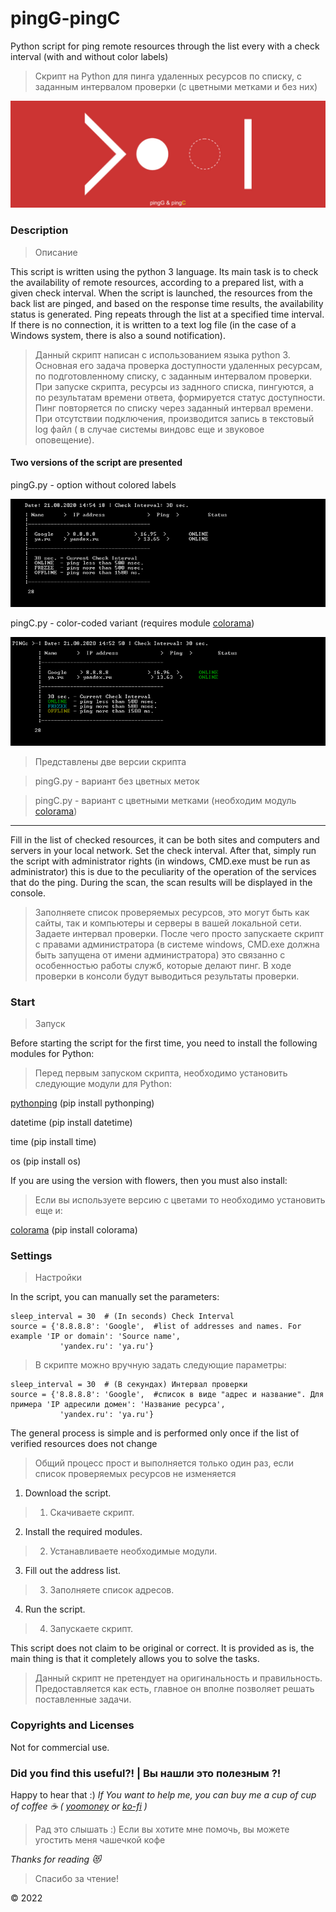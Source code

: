 # pingG-pingC
Python script for ping remote resources through the list every with a check interval (with and without color labels)
> Скрипт на Python для пинга удаленных ресурсов по списку, с заданным интервалом проверки (с цветными метками и без них)


[![pingG-pingC](https://github.com/blyamur/pingG-pingC/blob/master/images/icon.jpg)](https://github.com/blyamur/pingG-pingC)

### Description
> Описание

This script is written using the python 3 language. Its main task is to check the availability of remote resources, according to a prepared list, with a given check interval. When the script is launched, the resources from the back list are pinged, and based on the response time results, the availability status is generated. Ping repeats through the list at a specified time interval. If there is no connection, it is written to a text log file (in the case of a Windows system, there is also a sound notification).

> Данный скрипт написан с использованием языка python 3. Основная его задача проверка доступности удаленных ресурсам, по подготовленному списку, с заданным  интервалом проверки. При запуске скрипта, ресурсы из заднного списка, пингуются, а по результатам времени ответа, формируется статус доступности. Пинг повторяется по списку через заданный интервал времени. При отсутствии подключения, производится запись в текстовый log файл ( в случае системы виндовс еще и звуковое оповещение).

#### Two versions of the script are presented

pingG.py - option without colored labels

[![pingG](https://github.com/blyamur/pingG-pingC/blob/master/images/pingg.jpg)](https://github.com/blyamur/pingG-pingC)

pingC.py - color-coded variant (requires module [colorama](https://github.com/tartley/colorama))

[![pingC](https://github.com/blyamur/pingG-pingC/blob/master/images/pingc.jpg)](https://github.com/blyamur/pingG-pingC)

> Представлены две версии скрипта

> pingG.py - вариант без цветных меток

> pingC.py - вариант с цветными метками (необходим модуль [colorama](https://github.com/tartley/colorama))


-----

Fill in the list of checked resources, it can be both sites and computers and servers in your local network. Set the check interval. After that, simply run the script with administrator rights (in windows, CMD.exe must be run as administrator) this is due to the peculiarity of the operation of the services that do the ping. During the scan, the scan results will be displayed in the console.
> Заполняете список проверяемых ресурсов, это могут быть как сайты, так и компьютеры и серверы в вашей локальной сети. Задаете интервал проверки. После чего просто запускаете скрипт с правами администратора (в системе windows, CMD.exe должна быть запущена от имени администратора) это связанно с особенностью работы служб, которые делают пинг. В ходе проверки в консоли будут выводиться результаты проверки. 

### Start
> Запуск

Before starting the script for the first time, you need to install the following modules for Python:
> Перед первым запуском скрипта, необходимо установить следующие модули для Python:

[pythonping](https://github.com/alessandromaggio/pythonping) (pip install pythonping)

datetime (pip install datetime)

time (pip install time)

os (pip install os)

If you are using the version with flowers, then you must also install:
> Если вы используете версию с цветами то необходимо установить еще и:

[colorama](https://github.com/tartley/colorama) (pip install colorama)  

### Settings
> Настройки

In the script, you can manually set the parameters:
```
sleep_interval = 30  # (In seconds) Check Interval
source = {'8.8.8.8': 'Google',  #list of addresses and names. For example 'IP or domain': 'Source name',
           'yandex.ru': 'ya.ru'}
```
> В скрипте можно вручную задать следующие параметры:
```
sleep_interval = 30  # (В секундах) Интервал проверки
source = {'8.8.8.8': 'Google',  #список в виде "адрес и название". Для примера 'IP адресили домен': 'Название ресурса',
           'yandex.ru': 'ya.ru'}
```


The general process is simple and is performed only once if the list of verified resources does not change
> Общий процесс прост и выполняется только один раз, если список проверяемых ресурсов не изменяется

1. Download the script.
> 1. Скачиваете скрипт.
2. Install the required modules.
> 2. Устанавливаете необходимые модули.
3. Fill out the address list.
> 3. Заполняете список адресов. 
4. Run the script.
> 4. Запускаете скрипт. 

This script does not claim to be original or correct. It is provided as is, the main thing is that it completely allows you to solve the tasks.
> Данный скрипт не претендует на оригинальность и правильность. Предоставляется как есть, главное он вполне позволяет решать поставленные задачи.

### Copyrights and Licenses
Not for commercial use.


### Did you find this useful?! | Вы нашли это  полезным ?!

Happy to hear that :) *If You want to help me, you can buy me a cup of cup of coffee :coffee: ( [yoomoney](https://yoomoney.ru/to/41001158104834) or [ko-fi](https://ko-fi.com/W7W460SQ3) )*

> Рад это слышать :) Если вы хотите мне помочь, вы можете угостить меня чашечкой кофе 

*Thanks for reading :heart_eyes_cat:*
> Спасибо за чтение!


© 2022
